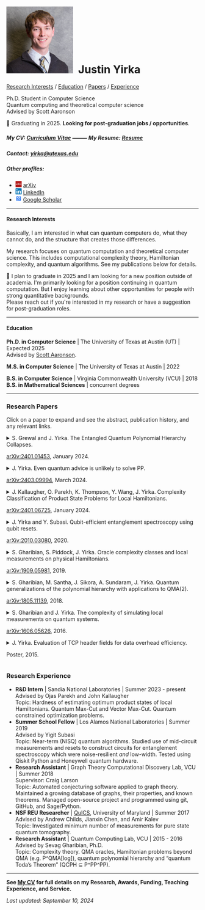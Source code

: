 # <img src="./Headshot1.jpg" style="height: 175px;" />&nbsp; Justin Yirka  

[Research Interests](#research-interests) / [Education](#education) / [Papers](#research-papers) / [Experience](#research-experience)

Ph.D. Student in Computer Science  
Quantum computing and theoretical computer science  
Advised by Scott Aaronson  

📢 Graduating in 2025. **Looking for post-graduation jobs / opportunities**.

##### My CV: [Curriculum Vitae](./CV_JYirka.pdf) ⸻ My Resume: [Resume](./Resume_JYirka.pdf)  

##### Contact: [yirka@utexas.edu](mailto:yirka@utexas.edu)  

##### Other profiles:

  - <img src="./logos/arxiv.jpg" width="16"> [arXiv](https://arxiv.org/a/yirka_j_1.html)
  - <img src="./logos/linkedin.png" width="16"> [LinkedIn](https://www.linkedin.com/in/justinyirka/)
  - <img src="./logos/googlescholar.png" width="16"> [Google Scholar](https://scholar.google.com/citations?user=UxIpR_UAAAAJ)

***

#### Research Interests
Basically, I am interested in what can quantum computers do, what they cannot do, and the structure that creates those differences.

My research focuses on quantum computation and theoretical computer science.
This includes computational complexity theory, Hamiltonian complexity, and quantum algorithms. See my publications below for details.

📢 I plan to graduate in 2025 and I am looking for a new position outside of academia. I'm primarily looking for a position continuing in quantum computation. But I enjoy learning about other opportunities for people with strong quantitative backgrounds.  
Please reach out if you're interested in my research or have a suggestion for post-graduation roles.

***

#### Education
**Ph.D. in Computer Science** \| The University of Texas at Austin (UT) \| Expected 2025  
Advised by [Scott Aaronson](https://www.scottaaronson.com/).

**M.S. in Computer Science** \| The University of Texas at Austin \| 2022  

**B.S. in Computer Science**  \| Virginia Commonwealth University (VCU) \| 2018  
**B.S. in Mathematical Sciences** \| concurrent degrees  

***

### Research Papers
Click on a paper to expand and see the abstract, publication history, and any relevant links.

<details>
<summary>
S. Grewal and J. Yirka. The Entangled Quantum Polynomial Hierarchy Collapses.  
<p dir="auto"><a href="https://arxiv.org/abs/2401.01453" rel="nofollow">arXiv:2401.01453</a>, January 2024.</p>
</summary>
<ul dir="auto">
<li>In Proceedings of <em>39th Computational Complexity Conference (CCC)</em>, Ann Arbor, MI, USA, July 2024. <a href="https://doi.org/10.4230/LIPIcs.CCC.2024.6" rel="nofollow">doi:10.4230/LIPIcs.CCC.2024.6</a>.</li>
<li>Poster at Conference on Quantum Information Processing (QIP), Taipei, Taiwan, January 2024. Available <a href="./slides_and_posters/GYmerged_QIP2024_poster.pdf" rel="nofollow">here</a>.</li>
<li><a href="https://arxiv.org/abs/2401.01453" rel="nofollow">arXiv:2401.01453</a> and <a href="https://eccc.weizmann.ac.il/report/2024/006/" rel="nofollow">ECCC:TR24-006</a>, January 2024.</li>
</ul>
</details>
<details>
  <summary>
  J. Yirka. Even quantum advice is unlikely to solve PP.  
<p dir="auto"><a href="https://arxiv.org/abs/2403.09994" rel="nofollow">arXiv:2403.09994</a>, March 2024.</p>
  </summary>
<ul dir="auto">
<li>Preprint <a href="https://arxiv.org/abs/2403.09994" rel="nofollow">arXiv:2403.09994</a> and <a href="https://eccc.weizmann.ac.il/report/2024/052/" rel="nofollow">ECCC:TR24-052</a>, March 2024.</li>
</ul>
</details>
<details>
  <summary>
  J. Kallaugher, O. Parekh, K. Thompson, Y. Wang, J. Yirka. Complexity Classification of Product State Problems for Local Hamiltonians.  
<p dir="auto"><a href="https://arxiv.org/abs/2401.06725" rel="nofollow">arXiv:2401.06725</a>, January 2024.</p>
  </summary>
<ul dir="auto">
<li>Contributed talk at Conference on Quantum Information Processing (QIP), Taipei, Taiwan, January 2024.<br>
Video available <a href="https://www.youtube.com/watch?v=k8Rsm4ihNlw" rel="nofollow">here</a>. Slides <a href="./slides_and_posters/KPTWY_QIP2024_slides.pdf" rel="nofollow">here</a>.</li>
<li>Poster available <a href="./slides_and_posters/KPTWY_2024_poster.pdf" rel="nofollow">here</a>.</li>
<li><a href="https://arxiv.org/abs/2401.06725" rel="nofollow">arXiv:2401.06725</a>, January 2024.</li>
<li>Additional slides from a 2024 seminar talk at UT: <a href="./slides_and_posters/RPE2024_slides.pdf" rel="nofollow">here</a>.</li>
</ul>
</details>
<details>
  <summary>
  J. Yirka and Y. Subasi. Qubit-efficient entanglement spectroscopy using qubit resets.  
<p dir="auto"><a href="https://arxiv.org/abs/2010.03080" rel="nofollow">arXiv:2010.03080</a>, 2020.</p>
  </summary>
<ul dir="auto">
<li><em>Quantum</em>, 5:535, 2021. <a href="https://doi.org/10.22331/q-2021-09-02-535" rel="nofollow">doi:10.22331/q-2021-09-02-535</a>.</li>
<li>Contributed talk by J. Yirka at Conference for Young Quantum Information Scientists (YQIS), Virtual, 2021. Slides <a href="./slides_and_posters/YS_YQIS2021_slides.pdf">here</a>.</li>
<li>Contributed talk at APS March Meeting, Virtual, 2021.</li>
<li>Contributed talk at 20th Asian Quantum Information Science Conference (AQIS), Virtual, 2020.  Video <a href="https://youtu.be/J9AnuKkgrIk" rel="nofollow">here</a>.</li>
<li><a href="https://arxiv.org/abs/2010.03080" rel="nofollow">arXiv:2010.03080</a>, 2020.</li>
</ul>
</details>
<details>
  <summary>
  S. Gharibian, S. Piddock, J. Yirka. Oracle complexity classes and local measurements on physical Hamiltonians.
<p dir="auto"><a href="https://arxiv.org/abs/1909.05981" rel="nofollow">arXiv:1909.05981</a>, 2019.</p>
  </summary>  
<ul dir="auto">
<li>In Proceedings of <em>37th Symposium on Theoretical Aspects of Computer Science (STACS)</em>, Montpellier, France, 2020. <a href="https://doi.org/10.4230/LIPIcs.STACS.2020.20" rel="nofollow">doi:10.4230/LIPIcs.STACS.2020.20</a>.</li>
<li>Contributed talk at Conference on Quantum Information Processing (QIP), Shenzhen, China, 2020.<br>
Video <a href="https://www.koushare.com/video/videodetail/4234" rel="nofollow">here</a>. Slides <a href="./slides_and_posters/GPY_QIP20_slides.pdf" rel="nofollow">here</a>.</li>
<li>Poster at Conference on the Theory of Quantum Computation, Communication, and Cryptography (TQC), College Park, MD, USA, 2019.</li>
<li>Poster at Workshop on Quantum Computing Theory in Practice (QCTIP), Bristol, UK, 2019.</li>
<li>Poster at Conference on Quantum Information Processing (QIP), Boulder, CO, USA, 2019. Available <a href="./slides_and_posters/GPY_QIP19_poster_final.pdf" rel="nofollow">here</a>.</li>
<li>Contributed talk at Asian Quantum Information Science Conference (AQIS), Nagoya, Japan, 2018. Slides <a href="./slides_and_posters/GPY18_AQIS_slides.pdf" rel="nofollow">here</a>.</li>
<li><a href="https://arxiv.org/abs/1909.05981" rel="nofollow">arXiv:1909.05981</a>, 2019.</li>
<li>Additional videos:<br>
Seminar by Sev in "Quantum computing in isolation" series available <a href="https://www.youtube.com/watch?v=i8hLbBpS7Qk" rel="nofollow">here</a>.</li>
</ul>
</details>
<details>
  <summary>
  S. Gharibian, M. Santha, J. Sikora, A. Sundaram, J. Yirka. Quantum generalizations of the polynomial hierarchy with applications to QMA(2).  
<p dir="auto"><a href="https://arxiv.org/abs/1805.11139" rel="nofollow">arXiv:1805.11139</a>, 2018.</p>
  </summary>
<ul dir="auto">
<li><em>Computational Complexity</em>, 31:12, 2022. <a href="https://doi.org/10.1007/s00037-022-00231-8" rel="nofollow">doi:10.1007/s00037-022-00231-8</a>.</li>
<li>Poster at Conference on Quantum Information Processing (QIP), Boulder, CO, USA, 2019.</li>
<li>Contributed talk at Asian Quantum Information Science Conference (AQIS), Nagoya, Japan, 2018. — “Long”/plenary talk: top 7% of submissions.</li>
<li>In Proceedings of <em>43rd Symposium on Mathematical Foundations of Computer Science (MFCS)</em>, Liverpool, UK, 2018. <a href="https://doi.org/10.4230/LIPIcs.MFCS.2018.58" rel="nofollow">doi:10.4230/LIPIcs.MFCS.2018.58</a>.</li>
<li><a href="https://arxiv.org/abs/1805.11139" rel="nofollow">arXiv:1805.11139</a>, 2018.</li>
</ul>
</details>
<details>
  <summary>
  S. Gharibian and J. Yirka. The complexity of simulating local measurements on quantum systems.  
<p dir="auto"><a href="https://arxiv.org/abs/1606.05626" rel="nofollow">arXiv:1606.05626</a>, 2016.</p>
  </summary>
<ul dir="auto">
<li><em>Quantum</em>, 3:189, 2019. <a href="https://doi.org/10.22331/q-2019-09-30-189" rel="nofollow">doi:10.22331/q-2019-09-30-189</a>.</li>
<li>In Proceedings of <em>12th Conference on the Theory of Quantum Computation, Communication, and Cryptography (TQC)</em>, Paris, France, 2017. <a href="https://doi.org/10.4230/LIPIcs.TQC.2017.2" rel="nofollow">doi:10.4230/LIPIcs.TQC.2017.2</a>.</li>
<li>Poster at Conference on Quantum Information Processing (QIP). Seattle, USA, 2017. Available <a href="./slides_and_posters/GY_QIP2017_Poster_final.pdf" rel="nofollow">here</a></li>
<li><a href="https://arxiv.org/abs/1606.05626" rel="nofollow">arXiv:1606.05626</a>, 2016.</li>
<li>Additional videos:<br>
Seminar by Sev at Leibniz Universität Hannover available <a href="https://www.youtube.com/watch?v=nCCVg4OOuYM" rel="nofollow">here</a>.</li>
</ul>
</details>  
<details>
  <summary>
  J. Yirka. Evaluation of TCP header fields for data overhead efficiency.  
<p dir="auto">Poster, 2015.</p>
  </summary>
<ul dir="auto">
<li>Poster at National Conference on Undergraduate Research (NCUR), Asheville, NC, USA, 2016.</li>
<li>Poster at VCU Symposium for Undergraduate Research and Creativity, Richmond, VA, USA, 2015. — <strong>Awarded "Launch Award for Outstanding Research Poster"</strong></li>
</ul>
</details>

### Research Experience
  - **R&D Intern** | Sandia National Laboratories | Summer 2023 - present  
  Advised by Ojas Parekh and John Kallaugher  
  Topic: Hardness of estimating optimum product states of local Hamiltonians. Quantum Max-Cut and Vector Max-Cut. Quantum constrained optimization problems.  
  - **Summer School Fellow** | Los Alamos National Laboratories | Summer 2019  
  Advised by Yigit Subasi  
  Topic: Near-term (NISQ) quantum algorithms. Studied use of mid-circuit measurements and resets to construct circuits for entanglement spectroscopy which were noise-resilient *and* low-width. Tested using Qiskit Python and Honeywell quantum hardware.  
  - **Research Assistant** | Graph Theory Computational Discovery Lab, VCU | Summer 2018  
  Supervisor: Craig Larson  
  Topic: Automated conjecturing software applied to graph theory. Maintained a growing database of graphs, their properties, and known theorems. Managed open-source project and programmed using git, GitHub, and Sage/Python.  
  - **NSF REU Researcher** | [QuICS](https://quics.umd.edu/), University of Maryland | Summer 2017      
  Advised by Andrew Childs, Jianxin Chen, and Amir Kalev    
  Topic: Investigated minimum number of measurements for pure state quantum tomography.  
  - **Research Assistant** | Quantum Computing Lab, VCU | 2015 - 2016  
  Advised by Sevag Gharibian, Ph.D.  
  Topic: Complexity theory. QMA oracles, Hamiltonian problems beyond QMA (e.g. P^QMA[log]), quantum polynomial hierarchy and “quantum Toda’s Theorem” (QCPH ⊆ P^PP^PP).  

***

**See [My CV](./CV_JYirka.pdf) for full details on my Research, Awards, Funding, Teaching Experience, and Service.**

*Last updated: September 10, 2024*
